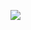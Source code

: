 ![](https://api.visitorbadge.io/api/VisitorHit?user=blommampro&repo=music&countColor=%237B1E7A&style=plastic)
